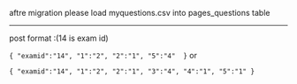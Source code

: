 aftre migration please load myquestions.csv into pages_questions table

-------------------------------------------------------------------------

post format :(14 is exam id)

`{
	"examid":"14",
	"1":"2",
	"2":"1",
	"5":"4"	
}`
or 

`{
	"examid":"14",
	"1":"2",
	"2":"1",
	"3":"4",
	"4":"1",
	"5":"1"
}
`
